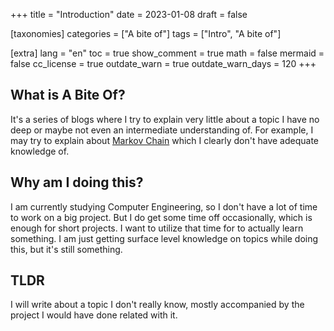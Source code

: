 +++
title = "Introduction"
date = 2023-01-08
draft = false

[taxonomies]
categories = ["A bite of"]
tags = ["Intro", "A bite of"]

[extra]
lang = "en"
toc = true
show_comment = true
math = false
mermaid = false
cc_license = true
outdate_warn = true
outdate_warn_days = 120
+++

## What is A Bite Of?
It's a series of blogs where I try to explain very little about a topic I have no deep or maybe not even an intermediate understanding of.
For example, I may try to explain about [Markov Chain](./a_bite_of_markov_chain.md) which I clearly don't have adequate knowledge of.
<!-- more -->

## Why am I doing this?
I am currently studying Computer Engineering, so I don't have a lot of time to work on a big project. But I do get some time off occasionally, which is enough for short projects. I want to utilize that time for to actually learn something. I am just getting surface level knowledge on topics while doing this, but it's still something. 

## TLDR
I will write about a topic I don't really know, mostly accompanied by the project I would have done related with it.